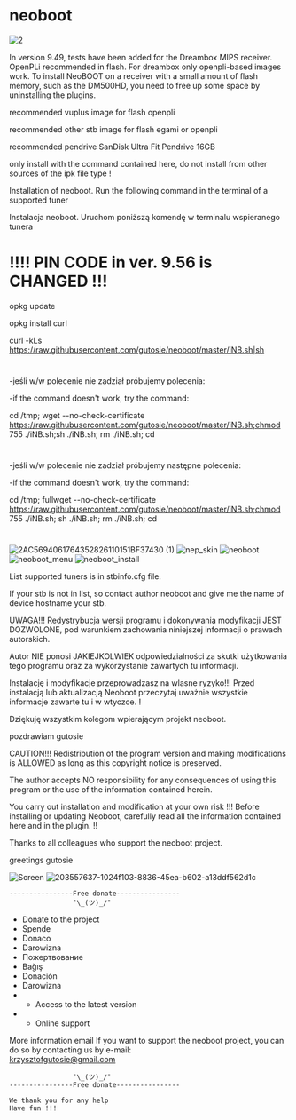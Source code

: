 # neoboot
![2](https://user-images.githubusercontent.com/4014580/155754031-3bf30776-e161-467f-9717-ee9cc93bb72c.jpg)

In version 9.49, tests have been added for the Dreambox MIPS receiver. 
OpenPLi recommended in flash. For dreambox only openpli-based images work.
To install NeoBOOT on a receiver with a small amount of flash memory, such as the DM500HD, you need to free up some space by uninstalling the plugins.

recommended vuplus image for flash openpli

recommended other stb image for flash egami or openpli

recommended pendrive SanDisk Ultra Fit Pendrive 16GB

only install with the command contained here, do not install from other sources of the ipk file type !

Installation of neoboot.  Run the following command in the terminal of a supported tuner 
 
Instalacja neoboot. Uruchom poniższą komendę w terminalu wspieranego tunera


#
#    !!!!  PIN CODE in ver. 9.56 is CHANGED !!!

opkg update 

opkg install curl 

curl -kLs https://raw.githubusercontent.com/gutosie/neoboot/master/iNB.sh|sh

#

-jeśli w/w polecenie nie zadział próbujemy polecenia:

-if the command doesn't work, try the command:


cd /tmp; wget --no-check-certificate https://raw.githubusercontent.com/gutosie/neoboot/master/iNB.sh;chmod 755 ./iNB.sh;sh ./iNB.sh; rm ./iNB.sh; cd 

#

-jeśli w/w polecenie nie zadział próbujemy następne polecenia:

-if the command doesn't work, try the command:

cd /tmp; fullwget --no-check-certificate https://raw.githubusercontent.com/gutosie/neoboot/master/iNB.sh;chmod 755 ./iNB.sh; sh ./iNB.sh; rm ./iNB.sh; cd

#

![2AC5694061764352826110151BF37430 (1)](https://user-images.githubusercontent.com/4014580/147877740-0d115fa1-ba09-4527-9dfb-ee6585651a66.jpg)
![nep_skin](https://user-images.githubusercontent.com/4014580/145280636-0491cfa8-691f-4aec-b716-3248d5dfef4b.jpg)
![neoboot](https://user-images.githubusercontent.com/4014580/145025575-966b82bb-d8b5-48ba-84bd-f2fc41ce8758.jpg)
![neoboot_menu](https://user-images.githubusercontent.com/4014580/145025978-4702fab0-853d-4f9c-b1b3-f4a8fb51fcb1.jpg)
![neoboot_install](https://user-images.githubusercontent.com/4014580/145026311-b9a19c79-81af-4ded-b79a-56f73f30b3fb.jpg)


List supported tuners is in stbinfo.cfg file. 

If your stb is not in list, so contact author neoboot and give me the name of device hostname your stb.


UWAGA!!! 
 Redystrybucja wersji programu i dokonywania modyfikacji JEST DOZWOLONE, pod warunkiem zachowania niniejszej informacji o prawach autorskich. 

Autor NIE ponosi JAKIEJKOLWIEK odpowiedzialności za skutki użytkowania tego programu oraz za wykorzystanie zawartych tu informacji.

Instalację i modyfikacje przeprowadzasz na wlasne ryzyko!!! Przed instalacją lub aktualizacją Neoboot przeczytaj uważnie wszystkie informacje zawarte tu i w wtyczce. !

Dziękuję wszystkim kolegom wpierającym projekt neoboot.

pozdrawiam gutosie

CAUTION!!!
  Redistribution of the program version and making modifications is ALLOWED as long as this copyright notice is preserved.

The author accepts NO responsibility for any consequences of using this program or the use of the information contained herein.

You carry out installation and modification at your own risk !!! Before installing or updating Neoboot, carefully read all the information contained here and in the plugin. !!

Thanks to all colleagues who support the neoboot project.

greetings gutosie

![Screen](https://user-images.githubusercontent.com/4014580/203556626-c54fc55d-3eff-4ff8-a15c-b8e5d154edc9.jpg)
![203557637-1024f103-8836-45ea-b602-a13ddf562d1c](https://user-images.githubusercontent.com/4014580/203596272-ad0fa75a-0836-4b9f-8d2e-beb7485c1cfc.jpg)


    ----------------Free donate----------------   
                    ¯\_(ツ)_/¯ 
*    Donate to the project
*    Spende
*    Donaco
*    Darowizna
*    Пожертвование    
*    Bağış
*    Donación  
*    Darowizna
*    - Access to the latest version 
*    - Online support 

More information email 
If you want to support the neoboot project, you can do so by contacting us by e-mail:         
krzysztofgutosie@gmail.com    

                    ¯\_(ツ)_/¯ 
    ----------------Free donate----------------   

    We thank you for any help                 
    Have fun !!!


